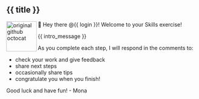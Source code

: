 ## {{ title }}

<img alt="original github octocat" src="https://octodex.github.com/images/original.png" align="left" height="80px" />

👋 Hey there @{{ login }}! Welcome to your Skills exercise!

{{ intro_message }}

As you complete each step, I will respond in the comments to:

- check your work and give feedback
- share next steps
- occasionally share tips
- congratulate you when you finish!

Good luck and have fun!
\- Mona
